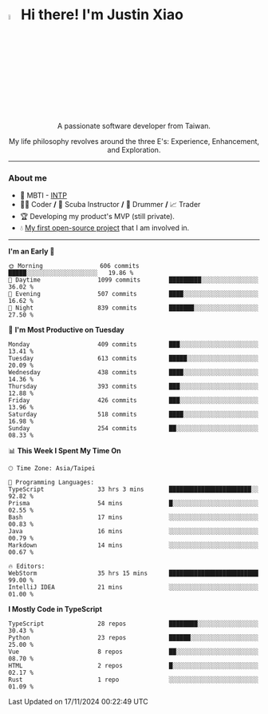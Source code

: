 # <img src="https://media.giphy.com/media/hvRJCLFzcasrR4ia7z/giphy.gif" width="5%">Hi there! I'm Justin Xiao
<p align="center">A passionate software developer from Taiwan.  </p>
<p align="center">My life philosophy revolves around the three E's: Experience, Enhancement, and Exploration.</p>

---
### About me
- 👀 MBTI - [INTP](https://www.16personalities.com/intp-personality)
- 👨‍💻 Coder **/** 🤿 Scuba Instructor **/** 🥁 Drummer **/** 📈 Trader
- 🏆 Developing my product's MVP (still private).
- 💧 [My first open-source project](https://github.com/Game-as-a-Service/Game-Lobby-Web) that I am involved in.

---
<!--START_SECTION:waka-->
**I'm an Early 🐤** 

```text
🌞 Morning                606 commits         █████░░░░░░░░░░░░░░░░░░░░   19.86 % 
🌆 Daytime                1099 commits        █████████░░░░░░░░░░░░░░░░   36.02 % 
🌃 Evening                507 commits         ████░░░░░░░░░░░░░░░░░░░░░   16.62 % 
🌙 Night                  839 commits         ███████░░░░░░░░░░░░░░░░░░   27.50 % 
```
📅 **I'm Most Productive on Tuesday** 

```text
Monday                   409 commits         ███░░░░░░░░░░░░░░░░░░░░░░   13.41 % 
Tuesday                  613 commits         █████░░░░░░░░░░░░░░░░░░░░   20.09 % 
Wednesday                438 commits         ████░░░░░░░░░░░░░░░░░░░░░   14.36 % 
Thursday                 393 commits         ███░░░░░░░░░░░░░░░░░░░░░░   12.88 % 
Friday                   426 commits         ███░░░░░░░░░░░░░░░░░░░░░░   13.96 % 
Saturday                 518 commits         ████░░░░░░░░░░░░░░░░░░░░░   16.98 % 
Sunday                   254 commits         ██░░░░░░░░░░░░░░░░░░░░░░░   08.33 % 
```


📊 **This Week I Spent My Time On** 

```text
🕑︎ Time Zone: Asia/Taipei

💬 Programming Languages: 
TypeScript               33 hrs 3 mins       ███████████████████████░░   92.82 % 
Prisma                   54 mins             █░░░░░░░░░░░░░░░░░░░░░░░░   02.55 % 
Bash                     17 mins             ░░░░░░░░░░░░░░░░░░░░░░░░░   00.83 % 
Java                     16 mins             ░░░░░░░░░░░░░░░░░░░░░░░░░   00.79 % 
Markdown                 14 mins             ░░░░░░░░░░░░░░░░░░░░░░░░░   00.67 % 

🔥 Editors: 
WebStorm                 35 hrs 15 mins      █████████████████████████   99.00 % 
IntelliJ IDEA            21 mins             ░░░░░░░░░░░░░░░░░░░░░░░░░   01.00 % 
```

**I Mostly Code in TypeScript** 

```text
TypeScript               28 repos            ████████░░░░░░░░░░░░░░░░░   30.43 % 
Python                   23 repos            ██████░░░░░░░░░░░░░░░░░░░   25.00 % 
Vue                      8 repos             ██░░░░░░░░░░░░░░░░░░░░░░░   08.70 % 
HTML                     2 repos             █░░░░░░░░░░░░░░░░░░░░░░░░   02.17 % 
Rust                     1 repo              ░░░░░░░░░░░░░░░░░░░░░░░░░   01.09 % 
```




 Last Updated on 17/11/2024 00:22:49 UTC
<!--END_SECTION:waka-->
